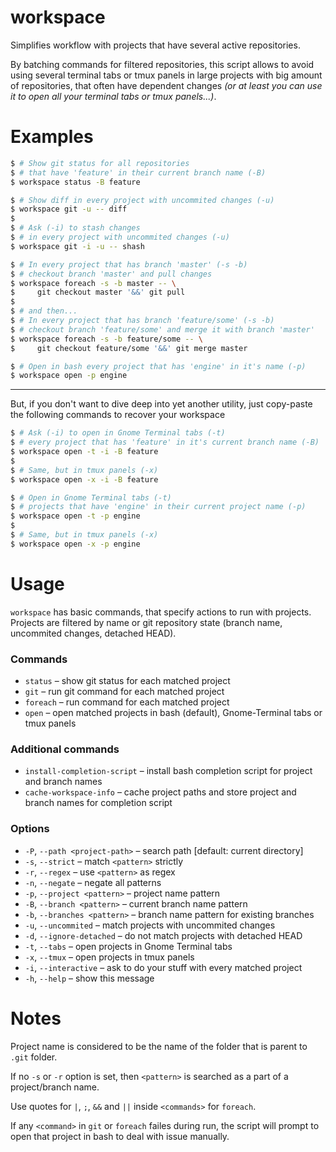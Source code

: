 # workspace

Simplifies workflow with projects that have several active repositories.

By batching commands for filtered repositories, this script allows to avoid using several terminal tabs or tmux panels in large projects with big amount of repositories, that often have dependent changes *(or at least you can use it to open all your terminal tabs or tmux panels...)*.



# Examples

```bash
$ # Show git status for all repositories
$ # that have 'feature' in their current branch name (-B)
$ workspace status -B feature
```

```bash
$ # Show diff in every project with uncommited changes (-u)
$ workspace git -u -- diff
$
$ # Ask (-i) to stash changes
$ # in every project with uncommited changes (-u)
$ workspace git -i -u -- shash
```

```bash
$ # In every project that has branch 'master' (-s -b)
$ # checkout branch 'master' and pull changes
$ workspace foreach -s -b master -- \
$     git checkout master '&&' git pull
$
$ # and then...
$ # In every project that has branch 'feature/some' (-s -b)
$ # checkout branch 'feature/some' and merge it with branch 'master'
$ workspace foreach -s -b feature/some -- \
$     git checkout feature/some '&&' git merge master
```

```bash
$ # Open in bash every project that has 'engine' in it's name (-p)
$ workspace open -p engine
```

---

But, if you don't want to dive deep into yet another utility, just copy-paste the following commands to recover your workspace

```bash
$ # Ask (-i) to open in Gnome Terminal tabs (-t)
$ # every project that has 'feature' in it's current branch name (-B)
$ workspace open -t -i -B feature
$
$ # Same, but in tmux panels (-x)
$ workspace open -x -i -B feature
```

```bash
$ # Open in Gnome Terminal tabs (-t)
$ # projects that have 'engine' in their current project name (-p)
$ workspace open -t -p engine
$
$ # Same, but in tmux panels (-x)
$ workspace open -x -p engine
```


# Usage

`workspace` has basic commands, that specify actions to run with projects. Projects are filtered by name or git repository state (branch name, uncommited changes, detached HEAD).

### Commands

* `status` – show git status for each matched project
* `git` – run git command for each matched project
* `foreach` – run command for each matched project
* `open` – open matched projects in bash (default), Gnome-Terminal tabs or tmux panels

### Additional commands

* `install-completion-script` – install bash completion script for project and branch names
* `cache-workspace-info` – cache project paths and store project and branch names for completion script



### Options

* `-P`, `--path <project-path>` – search path [default: current directory]
* `-s`, `--strict` – match `<pattern>` strictly
* `-r`, `--regex` – use `<pattern>` as regex
* `-n`, `--negate` – negate all patterns
* `-p`, `--project <pattern>` – project name pattern
* `-B`, `--branch <pattern>` – current branch name pattern
* `-b`, `--branches <pattern>` – branch name pattern for existing branches
* `-u`, `--uncommited` – match projects with uncommited changes
* `-d`, `--ignore-detached` – do not match projects with detached HEAD
* `-t`, `--tabs` – open projects in Gnome Terminal tabs
* `-x`, `--tmux` – open projects in tmux panels
* `-i`, `--interactive` – ask to do your stuff with every matched project
* `-h`, `--help` – show this message



# Notes

Project name is considered to be the name of the folder that is parent to `.git` folder.

If no `-s` or `-r` option is set, then `<pattern>` is searched as a part of a project/branch name.

Use quotes for `|`, `;`, `&&` and `||` inside `<commands>` for `foreach`.

If any `<command>` in `git` or `foreach` failes during run, the script will prompt to open that project in bash to deal with issue manually.
